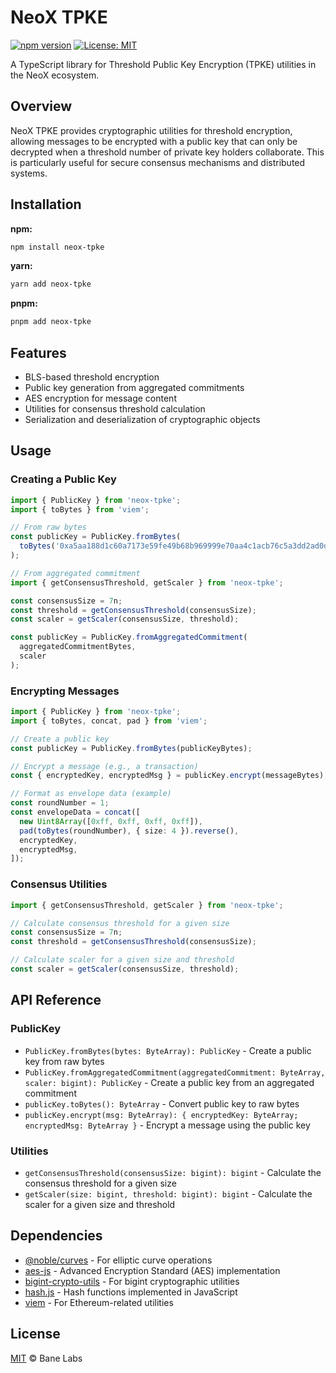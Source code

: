 # NeoX TPKE

[![npm version](https://img.shields.io/npm/v/neox-tpke.svg)](https://www.npmjs.com/package/neox-tpke)
[![License: MIT](https://img.shields.io/badge/License-MIT-yellow.svg)](https://opensource.org/licenses/MIT)

A TypeScript library for Threshold Public Key Encryption (TPKE) utilities in the NeoX ecosystem.

## Overview

NeoX TPKE provides cryptographic utilities for threshold encryption, allowing messages to be encrypted with a public key that can only be decrypted when a threshold number of private key holders collaborate. This is particularly useful for secure consensus mechanisms and distributed systems.

## Installation

**npm:**
```bash
npm install neox-tpke
```

**yarn:**
```bash
yarn add neox-tpke
```

**pnpm:**
```bash
pnpm add neox-tpke
```

## Features

- BLS-based threshold encryption
- Public key generation from aggregated commitments
- AES encryption for message content
- Utilities for consensus threshold calculation
- Serialization and deserialization of cryptographic objects

## Usage

### Creating a Public Key

```typescript
import { PublicKey } from 'neox-tpke';
import { toBytes } from 'viem';

// From raw bytes
const publicKey = PublicKey.fromBytes(
  toBytes('0xa5aa188d1c60a7173e59fe49b68b969999e70aa4c1acb76c5a3dd2ad0d19a859b1a2759e3995ce1ceccdea5a57fbf637')
);

// From aggregated commitment
import { getConsensusThreshold, getScaler } from 'neox-tpke';

const consensusSize = 7n;
const threshold = getConsensusThreshold(consensusSize);
const scaler = getScaler(consensusSize, threshold);

const publicKey = PublicKey.fromAggregatedCommitment(
  aggregatedCommitmentBytes,
  scaler
);
```

### Encrypting Messages

```typescript
import { PublicKey } from 'neox-tpke';
import { toBytes, concat, pad } from 'viem';

// Create a public key
const publicKey = PublicKey.fromBytes(publicKeyBytes);

// Encrypt a message (e.g., a transaction)
const { encryptedKey, encryptedMsg } = publicKey.encrypt(messageBytes);

// Format as envelope data (example)
const roundNumber = 1;
const envelopeData = concat([
  new Uint8Array([0xff, 0xff, 0xff, 0xff]),
  pad(toBytes(roundNumber), { size: 4 }).reverse(),
  encryptedKey,
  encryptedMsg,
]);
```

### Consensus Utilities

```typescript
import { getConsensusThreshold, getScaler } from 'neox-tpke';

// Calculate consensus threshold for a given size
const consensusSize = 7n;
const threshold = getConsensusThreshold(consensusSize);

// Calculate scaler for a given size and threshold
const scaler = getScaler(consensusSize, threshold);
```

## API Reference

### PublicKey

- `PublicKey.fromBytes(bytes: ByteArray): PublicKey` - Create a public key from raw bytes
- `PublicKey.fromAggregatedCommitment(aggregatedCommitment: ByteArray, scaler: bigint): PublicKey` - Create a public key from an aggregated commitment
- `publicKey.toBytes(): ByteArray` - Convert public key to raw bytes
- `publicKey.encrypt(msg: ByteArray): { encryptedKey: ByteArray; encryptedMsg: ByteArray }` - Encrypt a message using the public key

### Utilities

- `getConsensusThreshold(consensusSize: bigint): bigint` - Calculate the consensus threshold for a given size
- `getScaler(size: bigint, threshold: bigint): bigint` - Calculate the scaler for a given size and threshold

## Dependencies

- [@noble/curves](https://github.com/paulmillr/noble-curves) - For elliptic curve operations
- [aes-js](https://github.com/ricmoo/aes-js) - Advanced Encryption Standard (AES) implementation
- [bigint-crypto-utils](https://github.com/juanelas/bigint-crypto-utils) - For bigint cryptographic utilities
- [hash.js](https://github.com/indutny/hash.js) - Hash functions implemented in JavaScript
- [viem](https://github.com/wagmi-dev/viem) - For Ethereum-related utilities

## License

[MIT](LICENSE) © Bane Labs
